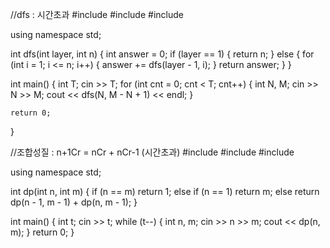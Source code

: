 //dfs : 시간초과
#include <iostream>
#include <string>
#include <vector>

using namespace std;

int dfs(int layer, int n) {
	int answer = 0;
	if (layer == 1) { return n; }
	else {
		for (int i = 1; i <= n; i++) {
			answer += dfs(layer - 1, i);
		}
		return answer;
	}
}

int main()
{
	int T;
	cin >> T;
	for (int cnt = 0; cnt < T; cnt++) {
		int N, M;
		cin >> N >> M;
		cout << dfs(N, M - N + 1) << endl;
	}
	
	return 0;
}

//조합성질 : n+1Cr = nCr + nCr-1 (시간초과)
#include <iostream>
#include <string>
#include <vector>

using namespace std;

int dp(int n, int m) {
	if (n == m) return 1;
	else if (n == 1) return m;
	else return dp(n - 1, m - 1) + dp(n, m - 1);
}

int main() {
	int t;
	cin >> t;
	while (t--) {
		int n, m;
		cin >> n >> m;
		cout << dp(n, m);
	}
	return 0;
}
